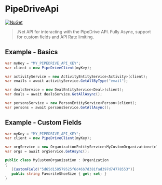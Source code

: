 # PipeDriveApi

[![NuGet](https://img.shields.io/nuget/v/PipeDriveApi.svg?style=flat-square)](https://www.nuget.org/packages/PipeDriveApi/)

> .Net API for interacting with the PipeDrive API. Fully Async, support for custom fields and API Rate limiting.

## Example - Basics

```cs
var myKey = "MY_PIPEDRIVE_API_KEY";
var client = new PipeDriveClient(myKey);

var activityService = new ActivityEntityService<Activity>(client);
var emails = await activityService.GetAllByType("email");

var dealsService = new DealEntityService<Deal>(client);
var deals = await dealsService.GetAllAsync();

var personsService = new PersonEntityService<Person>(client);
var persons = await personsService.GetAllAsync();
```

## Example - Custom Fields

```cs
var myKey = "MY_PIPEDRIVE_API_KEY";
var client = new PipeDriveClient(myKey);

var orgService = new OrganizationEntityService<MyCustomOrganization>(client);
var orgs = await orgService.GetAsync();

public class MyCustomOrganization : Organization
{
   [CustomField("5d65d158579525f6d46b7d381fad397d74778553")]
   public string FavoriteShoeSize { get; set; }
}
```
